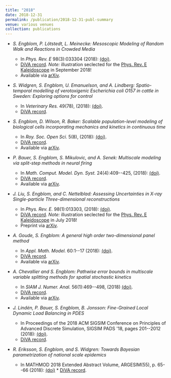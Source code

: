 ```yaml
---
title: "2018"
date: 2018-12-31
permalink: /publication/2018-12-31-publ-summary
venue: various venues
collection: publications
---
```


*   _S. Engblom, P. Lötstedt, L. Meinecke: Mesoscopic Modeling of Random Walk and Reactions in Crowded Media_
    
    *   In _Phys. Rev. E_ 98(3):033304 (2018): [(doi)](http://dx.doi.org/10.1103/PhysRevE.98.033304).
    *   [DiVA record](http://urn.kb.se/resolve?urn=urn:nbn:se:uu:diva-360450). _Note:_ illustration seclected for the [Phys. Rev. E Kaleidoscope](https://journals.aps.org/pre/kaleidoscope/September2018) in September 2018!
    *   Available via [arXiv](http://arxiv.org/abs/1707.05998).
*   _S. Widgren, S. Engblom, U. Emanuelson, and A. Lindberg: Spatio-temporal modelling of verotoxigenic _Escherichia coli_ O157 in cattle in Sweden: Exploring options for control_
    
    *   In _Veterinary Res._ 49(78), (2018): [(doi)](http://dx.doi.org/10.1186/s13567-018-0574-2).
    *   [DiVA record](http://urn.kb.se/resolve?urn=urn:nbn:se:uu:diva-358223).
*   _S. Engblom, D. Wilson, R. Baker: Scalable population-level modeling of biological cells incorporating mechanics and kinetics in continuous time_
    
    *   In _Roy. Soc. Open Sci._ 5(8), (2018): [(doi)](https://doi.org/10.1098/rsos.180379).
    *   [DiVA record](http://urn.kb.se/resolve?urn=urn:nbn:se:uu:diva-358221).
    *   Available via [arXiv](http://arxiv.org/abs/1706.03375).
*   _P. Bauer, S. Engblom, S. Mikulovic, and A. Senek: Multiscale modeling via split-step methods in neural firing_
    
    *   In _Math. Comput. Model. Dyn. Syst._ 24(4):409--425, (2018): [(doi)](http://dx.doi.org/10.1080/13873954.2018.1488740).
    *   [DiVA record](http://urn.kb.se/resolve?urn=urn:nbn:se:uu:diva-358220).
    *   Available via [arXiv](http://arxiv.org/abs/1611.00509).
*   _J. Liu, S. Engblom, and C. Nettelblad: Assessing Uncertainties in X-ray Single-particle Three-dimensional reconstructions_
    
    *   In _Phys. Rev. E._ 98(1):013303, (2018): [(doi)](http://dx.doi.org/10.1103/PhysRevE.98.013303).
    *   [DiVA record](http://urn.kb.se/resolve?urn=urn:nbn:se:uu:diva-355899). _Note:_ illustration seclected for the [Phys. Rev. E Kaleidoscope](https://journals.aps.org/pre/kaleidoscope/July2018) in July 2018!
    *   Preprint via [arXiv](https://arxiv.org/abs/1701.00338).
*   _A. Goude, S. Engblom: A general high order two-dimensional panel method_
    
    *   In _Appl. Math. Model._ 60:1--17 (2018): [(doi)](https://doi.org/10.1016/j.apm.2018.02.010).
    *   [DiVA record](http://urn.kb.se/resolve?urn=urn:nbn:se:uu:diva-343974).
    *   Available via [arXiv](http://arxiv.org/abs/1705.04116).
*   _A. Chevallier and S. Engblom: Pathwise error bounds in multiscale variable splitting methods for spatial stochastic kinetics_
    
    *   In _SIAM J. Numer. Anal._ 56(1):469--498, (2018) [(doi)](https://doi.org/10.1137/16M1083086).
    *   [DiVA record](http://urn.kb.se/resolve?urn=urn:nbn:se:uu:diva-343973).
    *   Available via [arXiv](http://arxiv.org/abs/1607.00805).
*   _J. Lindén, P. Bauer, S. Engblom, B. Jonsson: Fine-Grained Local Dynamic Load Balancing in PDES_
    
    *   In Proceedings of the 2018 ACM SIGSIM Conference on Principles of Advanced Discrete Simulation, SIGSIM PADS '18, pages 201--2012 (2018): [(doi)](http://dx.doi.org/10.1145/3200921.3200928).
    *   [DiVA record](http://urn.kb.se/resolve?urn=urn:nbn:se:uu:diva-342174).
*   _R. Eriksson, S. Engblom, and S. Widgren: Towards Bayesian parametrization of national scale epidemics_
    
    *   In MATHMOD 2018 Extended Abstract Volume, ARGESIM(55), p. 65--66 (2018): [(doi)](https://doi.org/10.11128/arep.55.a55245)
    [](https://doi.org/10.11128/arep.55.a55245)*   [](https://doi.org/10.11128/arep.55.a55245)[DiVA record](http://urn.kb.se/resolve?urn=urn:nbn:se:uu:diva-347159).
